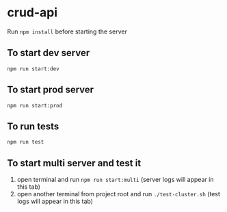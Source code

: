 # crud-api

Run `npm install` before starting the server

## To start dev server

`npm run start:dev`

## To start prod server

`npm run start:prod`

## To run tests

`npm run test`

## To start multi server and test it

1. open terminal and run `npm run start:multi` (server logs will appear in this tab)
2. open another terminal from project root and run `./test-cluster.sh` (test logs will appear in this tab)
